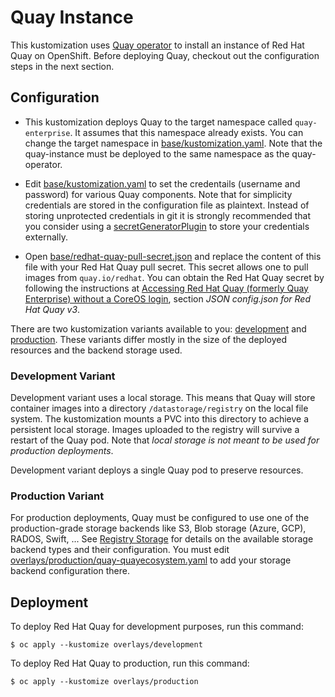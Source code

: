 # Quay Instance

This kustomization uses [Quay operator](https://github.com/redhat-cop/quay-operator) to install an instance of Red Hat Quay on OpenShift. Before deploying Quay, checkout out the configuration steps in the next section.

## Configuration

* This kustomization deploys Quay to the target namespace called `quay-enterprise`. It assumes that this namespace already exists. You can change the target namespace in [base/kustomization.yaml](base/kustomization.yaml). Note that the quay-instance must be deployed to the same namespace as the quay-operator.

* Edit [base/kustomization.yaml](base/kustomization.yaml) to set the credentails (username and password) for various Quay components. Note that for simplicity credentials are stored in the configuration file as plaintext. Instead of storing unprotected credentials in git it is strongly recommended that you consider using a [secretGeneratorPlugin](https://github.com/kubernetes-sigs/kustomize/blob/master/examples/secretGeneratorPlugin.md) to store your credentials externally.

* Open [base/redhat-quay-pull-secret.json](base/redhat-quay-pull-secret.json) and replace the content of this file with your Red Hat Quay pull secret. This secret allows one to pull images from `quay.io/redhat`. You can obtain the Red Hat Quay secret by following the instructions at [Accessing Red Hat Quay (formerly Quay Enterprise) without a CoreOS login](https://access.redhat.com/solutions/3533201), section *JSON config.json for Red Hat Quay v3*.

There are two kustomization variants available to you: [development](overlays/development) and [production](overlays/production). These variants differ mostly in the size of the deployed resources and the backend storage used.

### Development Variant

Development variant uses a local storage. This means that Quay will store container images into a directory `/datastorage/registry` on the local file system. The kustomization mounts a PVC into this directory to achieve a persistent local storage. Images uploaded to the registry will survive a restart of the Quay pod. Note that *local storage is not meant to be used for production deployments*.

Development variant deploys a single Quay pod to preserve resources.

### Production Variant

For production deployments, Quay must be configured to use one of the production-grade storage backends like S3, Blob storage (Azure, GCP), RADOS, Swift, ... See [Registry Storage](https://github.com/redhat-cop/quay-operator/blob/master/docs/storage.md) for details on the available storage backend types and their configuration. You must edit [overlays/production/quay-quayecosystem.yaml](overlays/production/quay-quayecosystem.yaml) to add your storage backend configuration there.

## Deployment

To deploy Red Hat Quay for development purposes, run this command:

```
$ oc apply --kustomize overlays/development
```

To deploy Red Hat Quay to production, run this command:

```
$ oc apply --kustomize overlays/production
```

